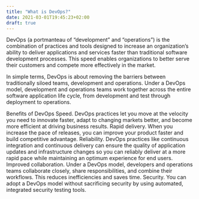```yaml
---
title: "What is DevOps?"
date: 2021-03-01T19:45:23+02:00
draft: true
---
```


DevOps (a portmanteau of “development” and “operations”) is the combination of practices and tools designed to increase an organization’s ability to deliver applications and services faster than traditional software development processes. This speed enables organizations to better serve their customers and compete more effectively in the market.

In simple terms, DevOps is about removing the barriers between traditionally siloed teams, development and operations. Under a DevOps model, development and operations teams work together across the entire software application life cycle, from development and test through deployment to operations.

Benefits of DevOps
Speed. DevOps practices let you move at the velocity you need to innovate faster, adapt to changing markets better, and become more efficient at driving business results.
Rapid delivery. When you increase the pace of releases, you can improve your product faster and build competitive advantage.
Reliability. DevOps practices like continuous integration and continuous delivery can ensure the quality of application updates and infrastructure changes so you can reliably deliver at a more rapid pace while maintaining an optimum experience for end users.
Improved collaboration. Under a DevOps model, developers and operations teams collaborate closely, share responsibilities, and combine their workflows. This reduces inefficiencies and saves time.
Security. You can adopt a DevOps model without sacrificing security by using automated, integrated security testing tools.